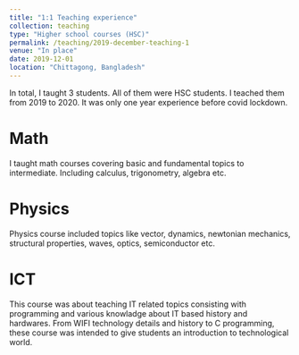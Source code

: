 ```yaml
---
title: "1:1 Teaching experience"
collection: teaching
type: "Higher school courses (HSC)"
permalink: /teaching/2019-december-teaching-1
venue: "In place"
date: 2019-12-01
location: "Chittagong, Bangladesh"
---
```


In total, I taught 3 students. All of them were HSC students. I teached them from 2019 to 2020. It was only one year experience before covid lockdown.

Math
======
I taught math courses covering basic and fundamental topics to intermediate. Including calculus, trigonometry, algebra etc.

Physics
======
Physics course included topics like vector, dynamics, newtonian mechanics, structural properties, waves, optics, semiconductor etc.

ICT
======
This course was about teaching IT related topics consisting with programming and various knowladge about IT based history and hardwares. From WIFI technology details and history to C programming, these course was intended to give students an introduction to technological world.